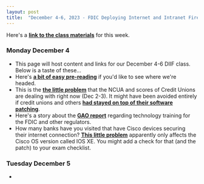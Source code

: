 ```yaml
---
layout: post
title:  "December 4-6, 2023 - FDIC Deploying Internet and Intranet Firewalls"
---
```


Here's a [**link to the class materials**](https://class.hill.com/assets/FDIC-DIIF-2024.pptx) for this week.

### Monday December 4

- This page will host content and links for our December 4-6 DIIF class. Below is a taste of these...
- Here's [**a bit of easy pre-reading**](https://www.sayers.com/articles/the-future-of-firewalls-engineering-experts-reveal-the-path-ahead/) if you'd like to see where we're headed.
- This is the [**the little problem**](https://www.theregister.com/2023/12/02/ransomware_infection_credit_unions/) that the NCUA and scores of Credit Unions are dealing with right now (Dec 2-3). It might have been avoided entirely if credit unions and others [**had stayed on top of their software patching**](https://www.netscaler.com/blog/news/cve-2023-4966-critical-security-update-now-available-for-netscaler-adc-and-netscaler-gateway/).
- Here's a story about the [**GAO report**](https://fedscoop.com/financial-regulators-developing-and-tracking-fintech-skills-of-staff/) regarding technology training for the FDIC and other regulators.
- How many banks have you visited that have Cisco devices securing their internet connection? [**This little problem**](https://www.bleepingcomputer.com/news/security/over-10-000-cisco-devices-hacked-in-ios-xe-zero-day-attacks/) apparently only affects the Cisco OS version called IOS XE. You might add a check for that (and the patch) to your exam checklist.

### Tuesday December 5

- 
